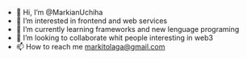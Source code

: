 - 👋 Hi, I’m @MarkianUchiha
- 👀 I’m interested in frontend and web services
- 🌱 I’m currently learning frameworks and new lenguage programing
- 💞️ I’m looking to collaborate whit people interesting in web3
- 📫 How to reach me markitolaga@gmail.com


